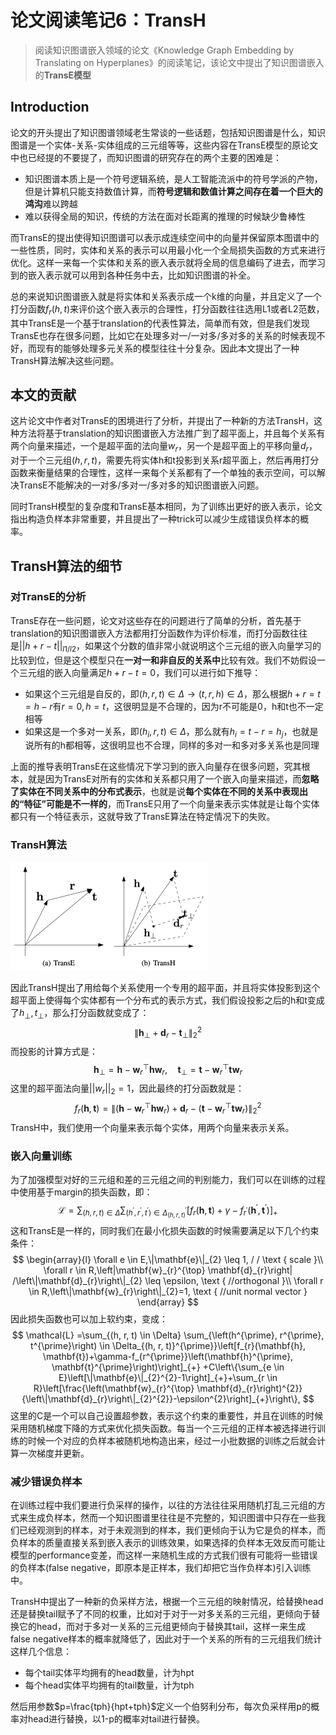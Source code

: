 # 论文阅读笔记6：TransH

> 阅读知识图谱嵌入领域的论文《Knowledge Graph Embedding by Translating on Hyperplanes》的阅读笔记，该论文中提出了知识图谱嵌入的**TransE模型**

## Introduction

​	  论文的开头提出了知识图谱领域老生常谈的一些话题，包括知识图谱是什么，知识图谱是一个实体-关系-实体组成的三元组等等，这些内容在TransE模型的原论文中也已经提的不要提了，而知识图谱的研究存在的两个主要的困难是：

- 知识图谱本质上是一个符号逻辑系统，是人工智能流派中的符号学派的产物，但是计算机只能支持数值计算，而**符号逻辑和数值计算之间存在着一个巨大的鸿沟**难以跨越
- 难以获得全局的知识，传统的方法在面对长距离的推理的时候缺少鲁棒性

而TransE的提出使得知识图谱可以表示成连续空间中的向量并保留原本图谱中的一些性质，同时，实体和关系的表示可以用最小化一个全局损失函数的方式来进行优化。这样一来每一个实体和关系的嵌入表示就将全局的信息编码了进去，而学习到的嵌入表示就可以用到各种任务中去，比如知识图谱的补全。

​	  总的来说知识图谱嵌入就是将实体和关系表示成一个k维的向量，并且定义了一个打分函数$f_r(h,t)$来评价这个嵌入表示的合理性，打分函数往往选用L1或者L2范数，其中TransE是一个基于translation的代表性算法，简单而有效，但是我们发现TransE也存在很多问题，比如它在处理多对一/一对多/多对多的关系的时候表现不好，而现有的能够处理多元关系的模型往往十分复杂。因此本文提出了一种TransH算法解决这些问题。

## 本文的贡献

​	  这片论文中作者对TransE的困境进行了分析，并提出了一种新的方法TransH，这种方法将基于translation的知识图谱嵌入方法推广到了超平面上，并且每个关系有两个向量来描述，一个是超平面的法向量$w_r$，另一个是超平面上的平移向量$d_r$，对于一个三元组$(h,r,t)$，需要先将实体h和t投影到关系r超平面上，然后再用打分函数来衡量结果的合理性，这样一来每个关系都有了一个单独的表示空间，可以解决TransE不能解决的一对多/多对一/多对多的知识图谱嵌入问题。

​	  同时TransH模型的复杂度和TransE基本相同，为了训练出更好的嵌入表示，论文指出构造负样本非常重要，并且提出了一种trick可以减少生成错误负样本的概率。

## TransH算法的细节

### 对TransE的分析

​	  TransE存在一些问题，论文对这些存在的问题进行了简单的分析，首先基于translation的知识图谱嵌入方法都用打分函数作为评价标准，而打分函数往往是$||h+r-t||_{l1/l2}$，如果这个分数的值非常小就说明这个三元组的嵌入向量学习的比较到位，但是这个模型只在**一对一和非自反的关系中**比较有效。我们不妨假设一个三元组的嵌入向量满足$h+r-t=0$，我们可以进行如下推导：

- 如果这个三元组是自反的，即$(h,r,t)\in \Delta\rightarrow (t,r,h)\in \Delta$，那么根据$h+r=t=h-r$有$r=0,h=t$，这很明显是不合理的，因为r不可能是0，h和t也不一定相等
- 如果这是一个多对一关系，即$(h_i,r,t)\in \Delta$，那么就有$h_i=t-r=h_j$，也就是说所有的h都相等，这很明显也不合理，同样的多对一和多对多关系也是同理

上面的推导表明TransE在这些情况下学习到的嵌入向量存在很多问题，究其根本，就是因为TransE对所有的实体和关系都只用了一个嵌入向量来描述，而**忽略了实体在不同关系中的分布式表示**，也就是说**每个实体在不同的关系中表现出的“特征”可能是不一样的**，而TransE只用了一个向量来表示实体就是让每个实体都只有一个特征表示，这就导致了TransE算法在特定情况下的失败。

### TransH算法

<img src="static/image-20210726182518068.png" alt="image-20210726182518068" style="zoom:50%;" />

​	  因此TransH提出了用给每个关系使用一个专用的超平面，并且将实体投影到这个超平面上使得每个实体都有一个分布式的表示方式，我们假设投影之后的h和t变成了$h_{\perp},t_{\perp}$，那么打分函数就变成了：
$$
\|\mathbf{h}_{\perp}+\mathbf{d}_{r}-\mathbf{t}_{\perp}\|_{2}^{2}
$$
而投影的计算方式是：
$$
\mathbf{h}_{\perp}=\mathbf{h}-\mathbf{w}_{r}^{\top} \mathbf{h} \mathbf{w}_{r}, \quad \mathbf{t}_{\perp}=\mathbf{t}-\mathbf{w}_{r}^{\top} \mathbf{t} \mathbf{w}_{r}
$$
这里的超平面法向量$||w_r||_2=1$，因此最终的打分函数就是：
$$
f_{r}(\mathbf{h}, \mathbf{t})=\left\|\left(\mathbf{h}-\mathbf{w}_{r}^{\top} \mathbf{h} \mathbf{w}_{r}\right)+\mathbf{d}_{r}-\left(\mathbf{t}-\mathbf{w}_{r}^{\top} \mathbf{t} \mathbf{w}_{r}\right)\right\|_{2}^{2}
$$
TransH中，我们使用一个向量来表示每个实体，用两个向量来表示关系。

### 嵌入向量训练

​	  为了加强模型对好的三元组和差的三元组之间的判别能力，我们可以在训练的过程中使用基于margin的损失函数，即：
$$
\mathcal{L}=\sum_{(h, r, t) \in \Delta} \sum_{\left(h^{\prime}, r^{\prime}, t^{\prime}\right) \in \Delta_{(h, r, t)}^{\prime}}\left[f_{r}(\mathbf{h}, \mathbf{t})+\gamma-f_{r^{\prime}}\left(\mathbf{h}^{\prime}, \mathbf{t}^{\prime}\right)\right]_{+}
$$
这和TransE是一样的，同时我们在最小化损失函数的时候需要满足以下几个约束条件：
$$
\begin{array}{l}
\forall e \in E,\|\mathbf{e}\|_{2} \leq 1, / / \text { scale }\\
\forall r \in R,\left|\mathbf{w}_{r}^{\top} \mathbf{d}_{r}\right| /\left\|\mathbf{d}_{r}\right\|_{2} \leq \epsilon, \text { //orthogonal }\\
\forall r \in R,\left\|\mathbf{w}_{r}\right\|_{2}=1, \text { //unit normal vector }
\end{array}
$$
因此损失函数也可以加上软约束，变成：
$$
\mathcal{L} =\sum_{(h, r, t) \in \Delta} \sum_{\left(h^{\prime}, r^{\prime}, t^{\prime}\right) \in \Delta_{(h, r, t)}^{\prime}}\left[f_{r}(\mathbf{h}, \mathbf{t})+\gamma-f_{r^{\prime}}\left(\mathbf{h}^{\prime}, \mathbf{t}^{\prime}\right)\right]_{+}
+C\left\{\sum_{e \in E}\left[\|\mathbf{e}\|_{2}^{2}-1\right]_{+}+\sum_{r \in R}\left[\frac{\left(\mathbf{w}_{r}^{\top} \mathbf{d}_{r}\right)^{2}}{\left\|\mathbf{d}_{r}\right\|_{2}^{2}}-\epsilon^{2}\right]_{+}\right\},
$$
这里的C是一个可以自己设置超参数，表示这个约束的重要性，并且在训练的时候采用随机梯度下降的方式来优化损失函数。每当一个三元组的正样本被选择进行训练的时候一个对应的负样本被随机地构造出来，经过一小批数据的训练之后就会计算一次梯度并更新。

### 减少错误负样本

​	  在训练过程中我们要进行负采样的操作，以往的方法往往采用随机打乱三元组的方式来生成负样本，然而一个知识图谱里往往是不完整的，知识图谱中只存在一些我们已经观测到的样本，对于未观测到的样本，我们更倾向于认为它是负的样本，而负样本的质量直接关系到嵌入表示的训练效果，如果选择的负样本无效反而可能让模型的performance变差，而这样一来随机生成的方式我们很有可能将一些错误的负样本(false negative，即原本是正样本，我们却把它当作负样本)引入训练中。

​	  TransH中提出了一种新的负采样方法，根据一个三元组的映射情况，给替换head还是替换tail赋予了不同的权重，比如对于对于一对多关系的三元组，更倾向于替换它的head，而对于多对一关系的三元组更倾向于替换其tail，这样一来生成false negative样本的概率就降低了，因此对于一个关系的所有的三元组我们统计这样几个信息：

- 每个tail实体平均拥有的head数量，计为hpt
- 每个head实体平均拥有的tail数量，计为tph

然后用参数$p=\frac{tph}{hpt+tph}$定义一个伯努利分布，每次负采样用p的概率对head进行替换，以1-p的概率对tail进行替换。



